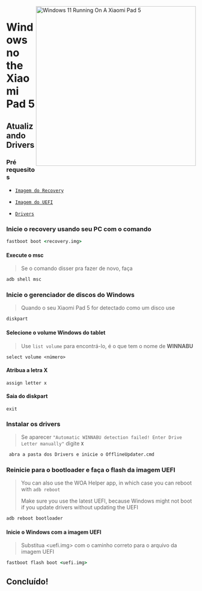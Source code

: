 <img align="right" src="https://raw.githubusercontent.com/erdilS/Port-Windows-11-Xiaomi-Pad-5/main/nabu.png" width="425" alt="Windows 11 Running On A Xiaomi Pad 5">

# Windows no the Xiaomi Pad 5

## Atualizando Drivers

### Pré requesitos
- [```Imagem do Recovery```](https://github.com/erdilS/Port-Windows-11-Xiaomi-Pad-5/releases/download/1.0/recovery.img)

 - [```Imagem do UEFI```](https://github.com/erdilS/Port-Windows-11-Xiaomi-Pad-5/releases/download/UEFI/uefi-v3.img)

- [```Drivers```](https://github.com/map220v/MiPad5-Drivers/releases/latest)

### Inicie o recovery usando seu PC com o comando
```cmd
fastboot boot <recovery.img>
```

#### Execute o msc
> Se o comando disser pra fazer de novo, faça
```cmd
adb shell msc
```

### Inicie o gerenciador de discos do Windows
> Quando o seu Xiaomi Pad 5 for detectado como um disco use
```cmd
diskpart
```

#### Selecione o volume Windows do tablet
> Use `list volume` para encontrá-lo, é o que tem o nome de **WINNABU**
```diskpart
select volume <número>
```

#### Atribua a letra X
```diskpart
assign letter x
```

#### Saia do diskpart
```diskpart
exit
```

### Instalar os drivers
> Se aparecer `"Automatic WINNABU detection failed! Enter Drive Letter manually"` digite **`X`**
```cmd
 abra a pasta dos Drivers e inicie o OfflineUpdater.cmd
```

### Reinicie para o bootloader e faça o flash da imagem UEFI
> You can also use the WOA Helper app, in which case you can reboot with ```adb reboot```
>
> Make sure you use the latest UEFI, because Windows might not boot if you update drivers without updating the UEFI
```cmd
adb reboot bootloader
```

#### Inicie o Windows com a imagem UEFI
> Substitua <uefi.img> com o caminho correto para o arquivo da imagem UEFI
```cmd
fastboot flash boot <uefi.img>
```

## Concluído!









